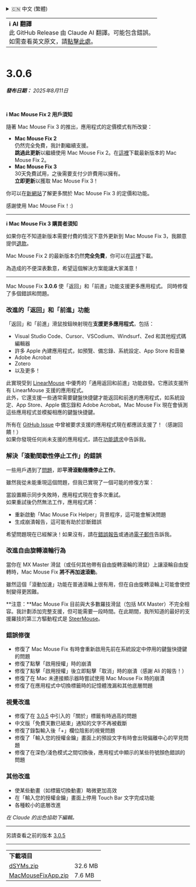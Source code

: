 <details>
<summary>🇨🇳 中文 (繁體)</summary>

[🇬🇧 English (GitHub Release)](https://github.com/noah-nuebling/mac-mouse-fix/releases/tag/3.0.6)\
[🇩🇪 Deutsch](https://redirect.macmousefix.com/?target=mmf-release&tag=3.0.6&locale=de)\
[🇻🇳 Tiếng Việt](https://redirect.macmousefix.com/?target=mmf-release&tag=3.0.6&locale=vi)\
[🇨🇳 中文 (简体)](https://redirect.macmousefix.com/?target=mmf-release&tag=3.0.6&locale=zh-Hans)\
**🇨🇳 中文 (繁體)**\
[🇭🇰 中文（香港)](https://redirect.macmousefix.com/?target=mmf-release&tag=3.0.6&locale=zh-HK)\
[🇰🇷 한국어](https://redirect.macmousefix.com/?target=mmf-release&tag=3.0.6&locale=ko)\
[Help translate Mac Mouse Fix to different languages!](https://github.com/noah-nuebling/mac-mouse-fix/discussions/731)
</details>
<table align=><td>
<b>ℹ️ AI 翻譯</b><br>
此 GitHub Release 由 Claude AI 翻譯。可能包含錯誤。<br>
如需查看英文原文，請<a href="https://github.com/noah-nuebling/mac-mouse-fix/releases/tag/3.0.6">點擊此處</a>。
</td></table>

<table></table>

# 3.0.6
***發布日期：** 2025年8月11日*

<br>

**ℹ️ Mac Mouse Fix 2 用戶須知**

隨著 Mac Mouse Fix 3 的推出，應用程式的定價模式有所改變：

- **Mac Mouse Fix 2**\
仍然完全免費，我計劃繼續支援。\
**跳過此更新**以繼續使用 Mac Mouse Fix 2。在[這裡](https://redirect.macmousefix.com/?target=mmf2-latest&locale=zh-Hant)下載最新版本的 Mac Mouse Fix 2。
- **Mac Mouse Fix 3**\
30天免費試用，之後需要支付少許費用以擁有。\
**立即更新**以獲取 Mac Mouse Fix 3！

你可以在[新網站](https://macmousefix.com/)了解更多關於 Mac Mouse Fix 3 的定價和功能。

感謝使用 Mac Mouse Fix！:)

---

**ℹ️ Mac Mouse Fix 3 購買者須知**

如果你在不知道新版本需要付費的情況下意外更新到 Mac Mouse Fix 3，我願意提供[退款](https://redirect.macmousefix.com/?target=mmf-apply-for-refund&locale=zh-Hant)。

Mac Mouse Fix 2 的最新版本仍然**完全免費**，你可以在[這裡](https://redirect.macmousefix.com/?target=mmf2-latest&locale=zh-Hant)下載。

為造成的不便深表歉意，希望這個解決方案能讓大家滿意！

---

Mac Mouse Fix **3.0.6** 使「返回」和「前進」功能支援更多應用程式。
同時修復了多個錯誤和問題。

### 改進的「返回」和「前進」功能

「返回」和「前進」滑鼠按鈕映射現在**支援更多應用程式**，包括：

- Visual Studio Code、Cursor、VSCodium、Windsurf、Zed 和其他程式碼編輯器
- 許多 Apple 內建應用程式，如預覽、備忘錄、系統設定、App Store 和音樂
- Adobe Acrobat
- Zotero
- 以及更多！

此實現受到 [LinearMouse](https://github.com/linearmouse/linearmouse) 中優秀的「通用返回和前進」功能啟發。它應該支援所有 LinearMouse 支援的應用程式。\
此外，它還支援一些通常需要鍵盤快捷鍵才能返回和前進的應用程式，如系統設定、App Store、Apple 備忘錄和 Adobe Acrobat。Mac Mouse Fix 現在會偵測這些應用程式並模擬相應的鍵盤快捷鍵。

所有在 [GitHub Issue](https://github.com/noah-nuebling/mac-mouse-fix/issues?q=state%3Aclosed%20label%3A%22Universal%20Back%20and%20Forward%22) 中曾被要求支援的應用程式現在都應該支援了！（感謝回饋！）\
如果你發現任何尚未支援的應用程式，請在[功能請求](http://redirect.macmousefix.com/?target=mmf-feedback-feature-request&locale=zh-Hant)中告訴我。

### 解決「滾動間歇性停止工作」的錯誤

一些用戶遇到了[問題](https://github.com/noah-nuebling/mac-mouse-fix/issues?q=is%3Aissue%20state%3Aclosed%20stops%20working%20label%3A%22Scroll%20Stops%20Working%20Intermittently%22)，即**平滑滾動隨機停止工作**。

雖然我從未能重現這個問題，但我已實現了一個可能的修復方案：

當設置顯示同步失敗時，應用程式現在會多次重試。\
如果重試後仍然無法工作，應用程式將：

- 重新啟動「Mac Mouse Fix Helper」背景程序，這可能會解決問題
- 生成崩潰報告，這可能有助於診斷錯誤

希望問題現在已經解決！如果沒有，請在[錯誤報告](http://redirect.macmousefix.com/?target=mmf-feedback-bug-report&locale=zh-Hant)或通過[電子郵件](http://redirect.macmousefix.com/?target=mailto-noah&locale=zh-Hant)告訴我。

### 改進自由旋轉滾輪行為

當你在 MX Master 滑鼠（或任何其他帶有自由旋轉滾輪的滑鼠）上讓滾輪自由旋轉時，Mac Mouse Fix **將不再加速滾動**。

雖然這個「滾動加速」功能在普通滾輪上很有用，但在自由旋轉滾輪上可能會使控制變得更困難。

**注意：**Mac Mouse Fix 目前與大多數羅技滑鼠（包括 MX Master）不完全相容。我計劃添加完整支援，但可能需要一段時間。在此期間，我所知道的最好的支援羅技的第三方驅動程式是 [SteerMouse](https://plentycom.jp/en/steermouse/)。

### 錯誤修復

- 修復了 Mac Mouse Fix 有時會重新啟用先前在系統設定中停用的鍵盤快捷鍵的問題
- 修復了點擊「啟用授權」時的崩潰
- 修復了點擊「啟用授權」後立即點擊「取消」時的崩潰（感謝 Ali 的報告！）
- 修復了在 Mac 未連接顯示器時嘗試使用 Mac Mouse Fix 時的崩潰
- 修復了在應用程式中切換標籤時的記憶體洩漏和其他底層問題

### 視覺改進

- 修復了在 [3.0.5](https://redirect.macmousefix.com/?target=mmf-release&tag=3.0.5&locale=zh-Hant) 中引入的「關於」標籤有時過高的問題
- 中文版「免費天數已結束」通知的文字不再被截斷
- 修復了錄製輸入後「+」欄位陰影的視覺問題
- 修復了「輸入您的授權金鑰」畫面上的預設文字有時會出現偏離中心的罕見問題
- 修復了在深色/淺色模式之間切換後，應用程式中顯示的某些符號顏色錯誤的問題

### 其他改進

- 使某些動畫（如標籤切換動畫）略微更加高效
- 在「輸入您的授權金鑰」畫面上停用 Touch Bar 文字完成功能
- 各種較小的底層改進

*在 Claude 的出色協助下編輯。*

---

另請查看之前的版本 [3.0.5](https://redirect.macmousefix.com/?target=mmf-release&tag=3.0.5&locale=zh-Hant)

---

<table align="start">
<tr>
    <td colspan=2>
        <b>下載項目</b>
    </td>
</tr>
<tr>
    <td><a href="https://github.com/noah-nuebling/mac-mouse-fix/releases/download/3.0.6/dSYMs.zip">dSYMs.zip</a></td>
    <td>32.6 MB</td>
</tr>
<tr>
    <td><a href="https://github.com/noah-nuebling/mac-mouse-fix/releases/download/3.0.6/MacMouseFixApp.zip">MacMouseFixApp.zip</a></td>
    <td>7.6 MB</td>
</tr>
</table>